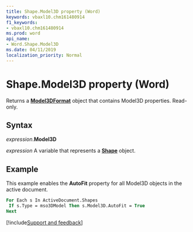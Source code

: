 ```yaml
---
title: Shape.Model3D property (Word)
keywords: vbaxl10.chm161480914
f1_keywords:
- vbaxl10.chm161480914
ms.prod: word
api_name:
- Word.Shape.Model3D
ms.date: 04/11/2019
localization_priority: Normal
---
```



# Shape.Model3D property (Word)

Returns a **[Model3DFormat](Word.Model3DFormat.md)** object that contains Model3D properties. Read-only.


## Syntax

_expression_.**Model3D**

_expression_ A variable that represents a **[Shape](Word.Shape.md)** object.


## Example

This example enables the **AutoFit** property for all Model3D objects in the active document.

```vb
For Each s In ActiveDocument.Shapes
 If s.Type = mso3DModel Then s.Model3D.AutoFit = True
Next
```




[!include[Support and feedback](~/includes/feedback-boilerplate.md)]